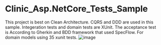 # Clinic_Asp.NetCore_Tests_Sample
This project is best on Clean Architecture. CQRS and DDD are used in this sample.
Integeration tests and domain tests are XUnit.
The acceptance test is According to Gherkin and BDD framework that used SpecFlow.
For domain models using 35 xunit tests.
![image](https://user-images.githubusercontent.com/11363979/236664324-19d67b0a-5c4f-495b-a050-b6e736f6fd38.png)
